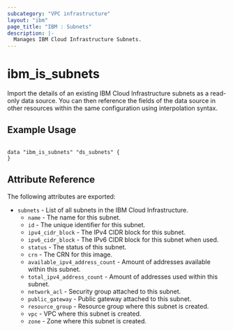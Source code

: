 ```yaml
---
subcategory: "VPC infrastructure"
layout: "ibm"
page_title: "IBM : Subnets"
description: |-
  Manages IBM Cloud Infrastructure Subnets.
---
```


# ibm\_is_subnets

Import the details of an existing IBM Cloud Infrastructure subnets as a read-only data source. You can then reference the fields of the data source in other resources within the same configuration using interpolation syntax.


## Example Usage

```hcl

data "ibm_is_subnets" "ds_subnets" {
}

```

## Attribute Reference

The following attributes are exported:

* `subnets` - List of all subnets in the IBM Cloud Infrastructure.
  * `name` - The name for this subnet.
  * `id` - The unique identifier for this subnet.
  * `ipv4_cidr_block` - The IPv4 CIDR block for this subnet.
  * `ipv6_cidr_block` - The IPv6 CIDR block for this subnet when used.
  * `status` - The status of this subnet.
  * `crn` - The CRN for this image.
  * `available_ipv4_address_count` - Amount of addresses available within this subnet.
  * `total_ipv4_address_count` - Amount of addresses used within this subnet.
  * `network_acl` - Security group attached to this subnet.
  * `public_gateway` - Public gateway attached to this subnet.
  * `resource_group` - Resource group where this subnet is created.
  * `vpc` - VPC where this subnet is created.
  * `zone` - Zone where this subnet is created.
